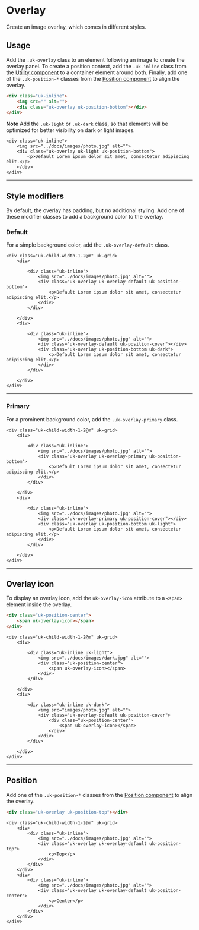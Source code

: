 # Overlay

<p class="uk-text-lead">Create an image overlay, which comes in different styles.</p>

## Usage

Add the `.uk-overlay` class to an element following an image to create the overlay panel. To create a position context, add the `.uk-inline` class from the [Utility component](utility.md#inline) to a container element around both. Finally, add one of the `.uk-position-*` classes from the [Position component](position.md) to align the overlay.

```html
<div class="uk-inline">
    <img src="" alt="">
    <div class="uk-overlay uk-position-bottom"></div>
</div>
```

**Note** Add the `.uk-light` or `.uk-dark` class, so that elements will be optimized for better visibility on dark or light images.

```run:uikit
<div class="uk-inline">
    <img src="../docs/images/photo.jpg" alt="">
    <div class="uk-overlay uk-light uk-position-bottom">
        <p>Default Lorem ipsum dolor sit amet, consectetur adipiscing elit.</p>
    </div>
</div>
```

***

## Style modifiers

By default, the overlay has padding, but no additional styling. Add one of these modifier classes to add a background color to the overlay.

### Default

For a simple background color, add the `.uk-overlay-default` class.

```run:uikit
<div class="uk-child-width-1-2@m" uk-grid>
    <div>

        <div class="uk-inline">
            <img src="../docs/images/photo.jpg" alt="">
            <div class="uk-overlay uk-overlay-default uk-position-bottom">
                <p>Default Lorem ipsum dolor sit amet, consectetur adipiscing elit.</p>
            </div>
        </div>

    </div>
    <div>

        <div class="uk-inline">
            <img src="../docs/images/photo.jpg" alt="">
            <div class="uk-overlay-default uk-position-cover"></div>
            <div class="uk-overlay uk-position-bottom uk-dark">
                <p>Default Lorem ipsum dolor sit amet, consectetur adipiscing elit.</p>
            </div>
        </div>

    </div>
</div>
```

***

### Primary

For a prominent background color, add the `.uk-overlay-primary` class.

```run:uikit
<div class="uk-child-width-1-2@m" uk-grid>
    <div>

        <div class="uk-inline">
            <img src="../docs/images/photo.jpg" alt="">
            <div class="uk-overlay uk-overlay-primary uk-position-bottom">
                <p>Default Lorem ipsum dolor sit amet, consectetur adipiscing elit.</p>
            </div>
        </div>

    </div>
    <div>

        <div class="uk-inline">
            <img src="../docs/images/photo.jpg" alt="">
            <div class="uk-overlay-primary uk-position-cover"></div>
            <div class="uk-overlay uk-position-bottom uk-light">
                <p>Default Lorem ipsum dolor sit amet, consectetur adipiscing elit.</p>
            </div>
        </div>

    </div>
</div>
```

***

## Overlay icon

To display an overlay icon, add the `uk-overlay-icon` attribute to a `<span>` element inside the overlay.

```html
<div class="uk-position-center">
    <span uk-overlay-icon></span>
</div>
```

```run:uikit
<div class="uk-child-width-1-2@m" uk-grid>
    <div>

        <div class="uk-inline uk-light">
            <img src="../docs/images/dark.jpg" alt="">
            <div class="uk-position-center">
                <span uk-overlay-icon></span>
            </div>
        </div>

    </div>
    <div>

        <div class="uk-inline uk-dark">
            <img src="images/photo.jpg" alt="">
            <div class="uk-overlay-default uk-position-cover">
                <div class="uk-position-center">
                    <span uk-overlay-icon></span>
                </div>
            </div>
        </div>

    </div>
</div>
```

***

## Position

Add one of the `.uk-position-*` classes from the [Position component](position.md) to align the overlay.

```html
<div class="uk-overlay uk-position-top"></div>
```

```run:uikit
<div class="uk-child-width-1-2@m" uk-grid>
    <div>
        <div class="uk-inline">
            <img src="../docs/images/photo.jpg" alt="">
            <div class="uk-overlay uk-overlay-default uk-position-top">
                <p>Top</p>
            </div>
        </div>
    </div>
    <div>
        <div class="uk-inline">
            <img src="../docs/images/photo.jpg" alt="">
            <div class="uk-overlay uk-overlay-default uk-position-center">
                <p>Center</p>
            </div>
        </div>
    </div>
</div>
```
